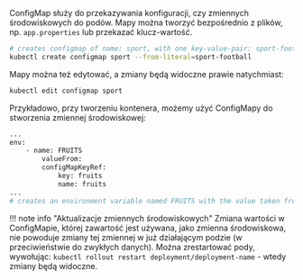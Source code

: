 ConfigMap służy do przekazywania konfiguracji, czy zmiennych środowiskowych do podów. Mapy można tworzyć bezpośrednio z plików, np. `app.properties` lub przekazać klucz-wartość. 

```sh
# creates configmap of name: sport, with one key-value-pair: sport-football
kubectl create configmap sport --from-literal=sport-football
```

Mapy można też edytować, a zmiany będą widoczne prawie natychmiast:
```sh
kubectl edit configmap sport 
```

Przykładowo, przy tworzeniu kontenera, możemy użyć ConfigMapy do stworzenia zmiennej środowiskowej:

```sh
...
env:
    - name: FRUITS
        valueFrom:
        configMapKeyRef:
            key: fruits
            name: fruits
...
# creates an environment variable named FRUITS with the value taken from the fruits key in the fruits ConfigMap
```

!!! note info "Aktualizacje zmiennych środowiskowych"
    Zmiana wartości w ConfigMapie, której zawartość jest używana, jako zmienna środowiskowa, nie powoduje zmiany tej zmiennej w już działającym podzie (w przeciwieństwie do zwykłych danych). Można zrestartować pody, wywołując: `kubectl rollout restart deployment/deployment-name` - wtedy zmiany będą widoczne.

